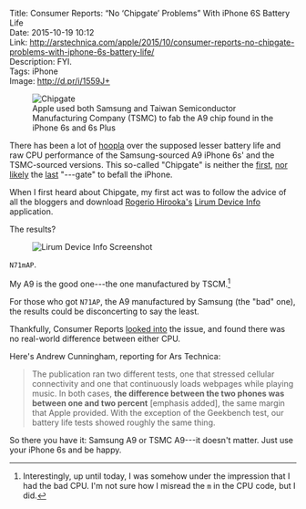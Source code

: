 Title: Consumer Reports: “No ‘Chipgate’ Problems” With iPhone 6S Battery Life  
Date: 2015-10-19 10:12  
Link: http://arstechnica.com/apple/2015/10/consumer-reports-no-chipgate-problems-with-iphone-6s-battery-life/  
Description: FYI.  
Tags: iPhone  
Image: http://d.pr/i/1559J+  

<figure>
	<img src="http://d.pr/i/1559J+" alt="Chipgate" title="Chipgate">
	<figcaption>Apple used both Samsung and Taiwan Semiconductor Manufacturing Company (TSMC) to fab the A9 chip found in the iPhone 6s and 6s Plus</figcaption>
</figure>

There has been a lot of [hoopla][bgr] over the supposed lesser battery life and raw CPU performance of the Samsung-sourced A9 iPhone 6s' and the TSMC-sourced versions. This so-called "Chipgate" is neither the [first][wsj], [nor][anandtech] [likely][gizmodo] the [last][bgr 2] "---gate" to befall the iPhone.

When I first heard about Chipgate, my first act was to follow the advice of all the bloggers and download [Rogerio Hirooka's][twitter] [Lirum Device Info][apple] application.

The results?

<figure>
	<img class="iphone screenshot" src="http://d.pr/i/NlPI+" alt="Lirum Device Info Screenshot" title="Lirum Device Info Screenshot">
</figure>

`N71mAP`.

My A9 is the good one---the one manufactured by TSCM.[^int]

For those who got `N71AP`, the A9 manufactured by Samsung (the "bad" one), the results could be disconcerting to say the least.

Thankfully, Consumer Reports [looked into][consumerreports] the issue, and found there was no real-world difference between either CPU.

Here's Andrew Cunningham, reporting for Ars Technica:

> The publication ran two different tests, one that stressed cellular connectivity and one that continuously loads webpages while playing music. In both cases, **the difference between the two phones was between one and two percent** [emphasis added], the same margin that Apple provided. With the exception of the Geekbench test, our battery life tests showed roughly the same thing.

So there you have it: Samsung A9 or TSMC A9---it doesn't matter. Just use your iPhone 6s and be happy.

[^int]: Interestingly, up until today, I was somehow under the impression that I had the bad CPU. I'm not sure how I misread the `m` in the CPU code, but I did. 

[anandtech]: http://www.anandtech.com/show/6330/the-iphone-5-review/3 "AnandTech reviewing the iPhone 5"
[apple]: https://itunes.apple.com/us/app/lirum-device-info-system-monitor/id591453716?mt=8&at=1l3vx9s "Lirum Device Info on the App Store"
[bgr]: http://bgr.com/2015/10/16/iphone-6s-iphone-7-chipgate-a10/ "Shipmate explained"
[bgr 2]: http://bgr.com/2014/09/25/iphone-6-bendgate-apple-response/ "Apple's response to 'Bendgate'"
[consumerreports]: http://www.consumerreports.org/smartphones/battery-tests-find-no-chipgate-problems-in-the-iPhone-6s "Battery life the same on both versions of the A9"
[gizmodo]: http://gizmodo.com/the-iphone-5s-motion-sensors-are-totally-screwed-up-1440286727 "Motiongate"
[twitter]: https://twitter.com/rogerioth "Developer of Lirum Device Info"
[wsj]: http://www.wsj.com/articles/SB10001424052748704913304575371131458273498 "WSJ: Steve Jobs takes on Antennagate"